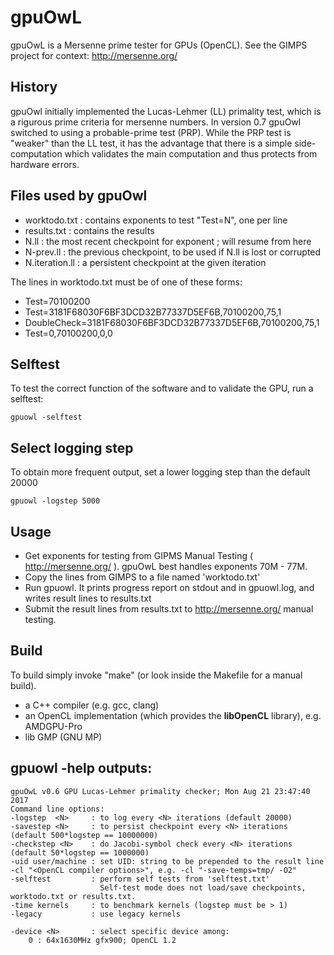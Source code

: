 # gpuOwL
gpuOwL is a Mersenne prime tester for GPUs (OpenCL).
See the GIMPS project for context: http://mersenne.org/

## History
gpuOwl initially implemented the Lucas-Lehmer (LL) primality test, which is a rigurous prime criteria for
mersenne numbers. In version 0.7 gpuOwl switched to using a probable-prime test (PRP).
While the PRP test is "weaker" than the LL test, it has the advantage that there is a simple side-computation
which validates the main computation and thus protects from hardware errors.

## Files used by gpuOwl
* worktodo.txt : contains exponents to test "Test=N", one per line
* results.txt : contains the results
* N.ll : the most recent checkpoint for exponent <N>; will resume from here
* N-prev.ll : the previous checkpoint, to be used if N.ll is lost or corrupted
* N.iteration.ll : a persistent checkpoint at the given iteration

The lines in worktodo.txt must be of one of these forms:
* Test=70100200
* Test=3181F68030F6BF3DCD32B77337D5EF6B,70100200,75,1
* DoubleCheck=3181F68030F6BF3DCD32B77337D5EF6B,70100200,75,1
* Test=0,70100200,0,0

## Selftest
To test the correct function of the software and to validate the GPU, run a selftest:
```
gpuowl -selftest
```

## Select logging step
To obtain more frequent output, set a lower logging step than the default 20000
```
gpuowl -logstep 5000
```

## Usage
* Get exponents for testing from GIPMS Manual Testing ( http://mersenne.org/ ). gpuOwL best handles exponents 70M - 77M.
* Copy the lines from GIMPS to a file named 'worktodo.txt'
* Run gpuowl. It prints progress report on stdout and in gpuowl.log, and writes result lines to results.txt
* Submit the result lines from results.txt to http://mersenne.org/ manual testing.


## Build
To build simply invoke "make" (or look inside the Makefile for a manual build).

* a C++ compiler (e.g. gcc, clang)
* an OpenCL implementation (which provides the **libOpenCL** library), e.g. AMDGPU-Pro
* lib GMP (GNU MP)

## gpuowl -help outputs:

```
gpuOwL v0.6 GPU Lucas-Lehmer primality checker; Mon Aug 21 23:47:40 2017
Command line options:
-logstep  <N>     : to log every <N> iterations (default 20000)
-savestep <N>     : to persist checkpoint every <N> iterations (default 500*logstep == 10000000)
-checkstep <N>    : do Jacobi-symbol check every <N> iterations (default 50*logstep == 1000000)
-uid user/machine : set UID: string to be prepended to the result line
-cl "<OpenCL compiler options>", e.g. -cl "-save-temps=tmp/ -O2"
-selftest         : perform self tests from 'selftest.txt'
                    Self-test mode does not load/save checkpoints, worktodo.txt or results.txt.
-time kernels     : to benchmark kernels (logstep must be > 1)
-legacy           : use legacy kernels

-device <N>       : select specific device among:
    0 : 64x1630MHz gfx900; OpenCL 1.2
```
